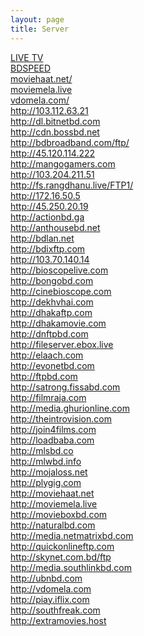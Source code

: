 ```yaml
---
layout: page
title: Server 
---
```



<div class="bodycat"><a href="http://bdiptv.stream/live-tv/" style="color: #;">LIVE TV </a></div>
<div class="bodycat"><a href="http://www.bdspeed.com" style="color: #;">BDSPEED </a></div>
<div class="bodycat"><a href="http://moviehaat.net/" style="color: #;">moviehaat.net/ </a></div>
<div class="bodycat"><a href="http://moviemela.live" style="color: #;">moviemela.live </a></div>
<div class="bodycat"><a href="http://vdomela.com/" style="color: #;">vdomela.com/ </a></div>
<div class="bodycat"><a href="http://103.112.63.21" style="color: #;">http://103.112.63.21 </a></div>
<div class="bodycat"><a href="http://dl.bitnetbd.com" style="color: #;">http://dl.bitnetbd.com </a></div>
<div class="bodycat"><a href="http://cdn.bossbd.net" style="color: #;"> http://cdn.bossbd.net</a></div>
<div class="bodycat"><a href="http://bdbroadband.com/ftp/" style="color: #;">http://bdbroadband.com/ftp/</a></div>
<div class="bodycat"><a href="http://45.120.114.222" style="color: #;"> http://45.120.114.222</a></div>
<div class="bodycat"><a href="http://mangogamers.com" style="color: #;"> http://mangogamers.com</a></div>
<div class="bodycat"><a href="http://103.204.211.51" style="color: #;"> http://103.204.211.51</a></div>
<div class="bodycat"><a href="http://fs.rangdhanu.live/FTP1/" style="color: #;"> http://fs.rangdhanu.live/FTP1/</a></div>
<div class="bodycat"><a href="http://172.16.50.5" style="color: #;"> http://172.16.50.5</a></div>
<div class="bodycat margin-bottom: 20px;"><a href="http://45.250.20.19" style="color: #;">http://45.250.20.19 </a></div>
<div class="bodycat"><a href="http://actionbd.ga" style="color: #;">http://actionbd.ga </a></div>
<div class="bodycat"><a href="http://anthousebd.net" style="color: #;">http://anthousebd.net  </a></div>
<div class="bodycat"><a href="http://bdlan.net" style="color: #;"> http://bdlan.net </a></div>
<div class="bodycat"><a href="http://bdixftp.com" style="color: #;"> http://bdixftp.com </a></div>
<div class="bodycat"><a href="http://103.70.140.14" style="color: #;"> http://103.70.140.14 </a></div>
<div class="bodycat"><a href="http://bioscopelive.com" style="color: #;">http://bioscopelive.com  </a></div>
<div class="bodycat"><a href="http://bongobd.com" style="color: #;"> http://bongobd.com </a></div>
<div class="bodycat"><a href="http://cinebioscope.com" style="color: #;">http://cinebioscope.com  </a></div>
<div class="bodycat"><a href="http://dekhvhai.com" style="color: #;">http://dekhvhai.com  </a></div>
<div class="bodycat"><a href="http://dhakaftp.com" style="color: #;"> http://dhakaftp.com </a></div>
<div class="bodycat"><a href="http://dhakamovie.com" style="color: #;"> http://dhakamovie.com </a></div>
<div class="bodycat"><a href="http://dnftpbd.com" style="color: #;">http://dnftpbd.com  </a></div>
<div class="bodycat"><a href="http://fileserver.ebox.live" style="color: #;">http://fileserver.ebox.live  </a></div>
<div class="bodycat"><a href="http://elaach.com" style="color: #;"> http://elaach.com </a></div>
<div class="bodycat"><a href="http://evonetbd.com" style="color: #;"> http://evonetbd.com </a></div>
<div class="bodycat"><a href="http://ftpbd.com" style="color: #;">http://ftpbd.com  </a></div>
<div class="bodycat"><a href="http://satrong.fissabd.com" style="color: #;"> http://satrong.fissabd.com </a></div>
<div class="bodycat"><a href="http://filmraja.com" style="color: #;"> http://filmraja.com </a></div>
<div class="bodycat"><a href="http://media.ghurionline.com" style="color: #;"> http://media.ghurionline.com </a></div>
<div class="bodycat"><a href="http://theintrovision.com" style="color: #;"> http://theintrovision.com </a></div>
<div class="bodycat"><a href="http://join4films.com" style="color: #;"> http://join4films.com </a></div>
<div class="bodycat"><a href="http://loadbaba.com" style="color: #;"> http://loadbaba.com </a></div>
<div class="bodycat"><a href="http://mlsbd.co" style="color: #;"> http://mlsbd.co </a></div>
<div class="bodycat"><a href="http://mlwbd.info" style="color: #;"> http://mlwbd.info </a></div>
<div class="bodycat"><a href="http://mojaloss.net" style="color: #;"> http://mojaloss.net </a></div>
<div class="bodycat"><a href="http://plygig.com" style="color: #;"> http://plygig.com </a></div>
<div class="bodycat"><a href="http://moviehaat.net" style="color: #;"> http://moviehaat.net </a></div>
<div class="bodycat"><a href="http://moviemela.live" style="color: #;"> http://moviemela.live </a></div>
<div class="bodycat"><a href="http://movieboxbd.com" style="color: #;"> http://movieboxbd.com </a></div>
<div class="bodycat"><a href="http://naturalbd.com" style="color: #;"> http://naturalbd.com </a></div>
<div class="bodycat"><a href="http://media.netmatrixbd.com" style="color: #;"> http://media.netmatrixbd.com </a></div>
<div class="bodycat"><a href="http://quickonlineftp.com" style="color: #;"> http://quickonlineftp.com </a></div>
<div class="bodycat"><a href="http://skynet.com.bd/ftp" style="color: #;"> http://skynet.com.bd/ftp </a></div>
<div class="bodycat"><a href="http://media.southlinkbd.com" style="color: #;"> http://media.southlinkbd.com </a></div>
<div class="bodycat"><a href="http://ubnbd.com" style="color: #;"> http://ubnbd.com </a></div>
<div class="bodycat"><a href="http://vdomela.com" style="color: #;"> http://vdomela.com </a></div>
<div class="bodycat"><a href="http://piay.iflix.com" style="color: #;">http://piay.iflix.com  </a></div>
<div class="bodycat"><a href="http://southfreak.com" style="color: #;"> http://southfreak.com </a></div>
<div class="bodycat margin-bottom: 20px;"><a href="http://extramovies.host" style="color: #;"> http://extramovies.host </a></div>


